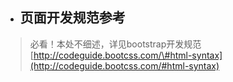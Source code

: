 * ## 页面开发规范参考

> 必看！本处不细述，详见bootstrap开发规范 [http://codeguide.bootcss.com/\#html-syntax](http://codeguide.bootcss.com/#html-syntax)



